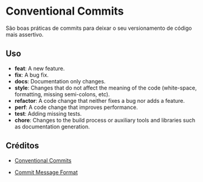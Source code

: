 # Conventional Commits

São boas práticas de commits para deixar o seu versionamento de código mais assertivo.

## Uso

* **feat**: A new feature.
* **fix**: A bug fix.
* **docs**: Documentation only changes.
* **style**: Changes that do not affect the meaning of the code (white-space, formatting, missing semi-colons, etc).
* **refactor**: A code change that neither fixes a bug nor adds a feature.
* **perf**: A code change that improves performance.
* **test**: Adding missing tests.
* **chore**: Changes to the build process or auxiliary tools and libraries such as documentation generation.

## Créditos

- [Conventional Commits](https://www.conventionalcommits.org/en/v1.0.0/)

- [Commit Message Format](https://gist.github.com/develar/273e2eb938792cf5f86451fbac2bcd51)